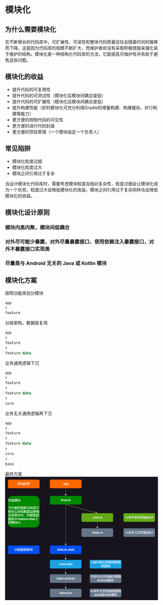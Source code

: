 # 模块化

## 为什么需要模块化

在不断增长的代码库中，可扩展性、可读性和整体代码质量往往会随着时间的推移而下降。这是因为代码库的规模不断扩大，而维护者却没有采取积极措施来强化易于维护的结构。模块化是一种结构化代码库的方法，它能提高可维护性并有助于避免这些问题。

## 模块化的收益

* 提升代码的可复用性
* 提升代码的可测试性（模块化后模块间耦合度低）
* 提升代码的可扩展性（模块化后模块间耦合度低）
* 提升构建性能（好的模块化可充分利用Gradle的增量构建、构建缓存、并行构建等能力）
* 更方便的控制代码的可见性
* 更方便的进行代码封装
* 更方便的项目管理（一个模块指定一个负责人）

## 常见陷阱

* 模块化粒度过细
* 模块化粒度过大
* 模块之间引用过于复杂

当设计模块化代码库时，需要考虑模块粒度及相对复杂性，粒度过细会让模块化成为一个负担，粒度过大会降低模块化的收益，模块之间引用过于复杂同样也会降低模块化的收益。

## 模块化设计原则

### 模块内高内聚，模块间低耦合

### 对外尽可能少暴露，对外尽量暴露接口，使用依赖注入暴露接口，对外不暴露接口实现类

### 尽量是与 Android 无关的 Java 或 Kotlin 模块

## 模块化方案

按照功能来划分模块

```kt
app
⬇️
feature
```

分层架构，数据层复用

```kt
app
⬇️
feature
⬇️
feature-data
```

业务通用逻辑下沉

```kt
app
⬇️
feature
⬇️
feature-data
⬇️
core
```

业务无关通用逻辑再下沉

```kt
app
⬇️
feature
⬇️
feature-data
⬇️
core
⬇️
base
```

最终方案
![Modularization](/Android/Modularization/assets/modularization.drawio.png)
